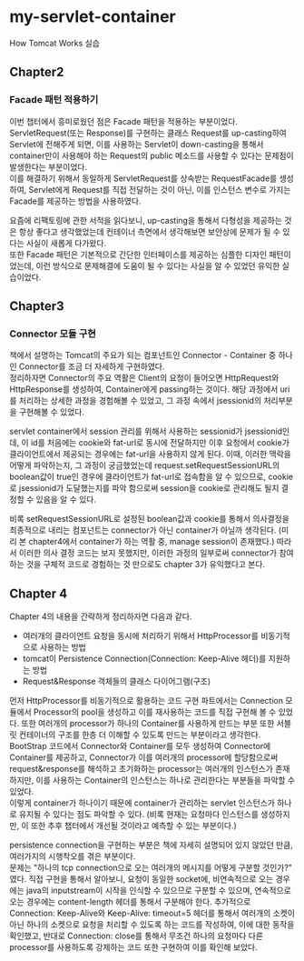 # my-servlet-container
How Tomcat Works 실습

## Chapter2

### Facade 패턴 적용하기  
  
이번 챕터에서 흥미로웠던 점은 Facade 패턴을 적용하는 부분이었다.  
ServletRequest(또는 Response)를 구현하는 클래스 Request를 up-casting하여 Servlet에 전해주게 되면,
이를 사용하는 Servlet이 down-casting을 통해서 container만이 사용해야 하는 Request의 public 메소드를 사용할 수 있다는 문제점이 
발생한다는 부분이었다.  
이를 해결하기 위해서 동일하게 ServletRequest를 상속받는 RequestFacade를 생성하여, Servlet에게 Request를 직접 전달하는 것이 아닌,
이를 인스턴스 변수로 가지는 Facade를 제공하는 방법을 사용하였다.  
  
요즘에 리팩토링에 관한 서적을 읽다보니, up-casting을 통해서 다형성을 제공하는 것은 항상 좋다고 생각했었는데 
컨테이너 측면에서 생각해보면 보안상에 문제가 될 수 있다는 사실이 새롭게 다가왔다.  
또한 Facade 패턴은 기본적으로 간단한 인터페이스를 제공하는 심플한 디자인 패턴이었는데, 이런 방식으로 문제해결에 도움이 될 수 있다는 사실을
알 수 있었던 유익한 실습이었다.

## Chapter3

### Connector 모듈 구현

책에서 설명하는 Tomcat의 주요가 되는 컴포넌트인 Connector - Container 중 하나인 Connector를 조금 더 자세하게 구현하였다.  
정리하자면 Connector의 주요 역활은 Client의 요청이 들어오면 HttpRequest와 HttpResponse를 생성하여,
Container에게 passing하는 것이다.
해당 과정에서 uri를 처리하는 상세한 과정을 경험해볼 수 있었고, 그 과정 속에서 jsessionid의 처리부분을 구현해볼 수 있었다.  
  
servlet container에서 session 관리를 위해서 사용하는 sessionid가 jsessionid인데, 이 id를 처음에는 cookie와 fat-url로 동시에 전달하지만
이후 요청에서 cookie가 클라이언트에서 제공되는 경우에는 fat-url을 사용하지 않게 된다. 이때, 이러한 맥락을 어떻게 파악하는지, 그 과정이 궁금했었는데
request.setRequestSessionURL의 boolean값이 true인 경우에 클라이언트가 fat-url로 접속함을 알 수 있으므로, cookie로 jsessionid가 도달했는지를
파악 함으로써 session을 cookie로 관리해도 될지 결정할 수 있음을 알 수 있다.  
  
비록 setRequestSessionURL로 설정된 boolean값과 cookie를 통해서 의사결정을 최종적으로 내리는 컴포넌트는 connector가 아닌 container가 아닐까 생각된다.
(미리 본 chapter4에서 container가 하는 역활 중, manage session이 존재했다.) 따라서 이러한 의사 결정 코드는 보지 못했지만, 이러한 과정의 일부로써
connector가 참여하는 것을 구체적 코드로 경험하는 것 만으로도 chapter 3가 유익했다고 본다.

## Chapter 4

Chapter 4의 내용을 간략하게 정리하자면 다음과 같다.

- 여러개의 클라이언트 요청을 동시에 처리하기 위해서 HttpProcessor를 비동기적으로 사용하는 방법
- tomcat이 Persistence Connection(Connection: Keep-Alive 헤더)를 지원하는 방법
- Request&Response 객체들의 클래스 다이어그램(구조)

먼저 HttpProcessor를 비동기적으로 활용하는 코드 구현 파트에서는 Connection 모듈에서 Processor의 pool을 생성하고 이를 재사용하는 코드를 직접 구현해 볼 수
있었다. 또한 여러개의 processor가 하나의 Container를 사용하게 만드는 부분 또한 서블릿 컨테이너의 구조를 한층 더 이해할 수 있도록 만드는 부분이라고 
생각한다. BootStrap 코드에서 Connector와 Container를 모두 생성하여 Connector에 Container를 제공하고, Connector가 이를 여러개의 processor에 
할당함으로써 request&response를 해석하고 초기화하는 processor는 여러개의 인스턴스가 존재하지만, 이를 사용하는 Container의 인스턴스는
하나로 관리한다는 부분들을 파악할 수 있었다.  
이렇게 container가 하나이기 때문에 container가 관리하는 servlet 인스턴스가 하나로 유지될 수 있다는 점도 파악할 수 있다. (비록 현재는 요청마다
인스턴스를 생성하지만, 이 또한 추후 챕터에서 개선될 것이라고 예측할 수 있는 부분이다.)

persistence connection을 구현하는 부분은 책에 자세히 설명되어 있지 않았던 만큼, 여러가지의 시행착오를 겪은 부분이다.  
문제는 "하나의 tcp connection으로 오는 여러개의 메시지를 어떻게 구분할 것인가?" 였다.
직접 구현을 통해서 알아보니, 요청이 동일한 socket에, 비연속적으로 오는 경우에는 java의 inputstream이 시작을 인식할 수 있으므로 구분할 수 있으며,
연속적으로 오는 경우에는 content-length 헤더를 통해서 구분해야 한다.
추가적으로 Connection: Keep-Alive와 Keep-Alive: timeout=5 헤더를 통해서 여러개의 소켓이 아닌 하나의 소켓으로 요청을 처리할 수 있도록 하는
코드를 작성하여, 이에 대한 동작을 확인했고, 반대로 Connection: close를 통해서 무조건 하나의 요청마다 다른 processor를 사용하도록 강제하는
코드 또한 구현하여 이를 확인해 보았다.


